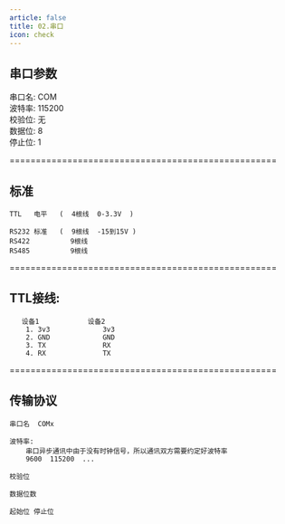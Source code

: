 ```yaml
---
article: false
title: 02.串口
icon: check
---
```


## 串口参数
串口名: COM      <br>
波特率: 115200   <br>
校验位: 无        <br>
数据位: 8        <br>
停止位: 1        <br>


===================================================
## 标准
```text
TTL   电平   (  4根线  0-3.3V  )

RS232 标准   (  9根线  -15到15V )
RS422          9根线
RS485          9根线

```

===================================================
## TTL接线:

```text
   设备1            设备2              
    1. 3v3             3v3
    2. GND             GND
    3. TX              RX
    4. RX              TX
```

===================================================

##  传输协议
```text
串口名  COMx

波特率:
    串口异步通讯中由于没有时钟信号，所以通讯双方需要约定好波特率
    9600  115200  ...

校验位

数据位数

起始位 停止位


```

















